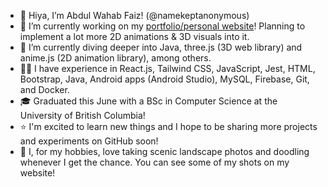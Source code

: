 - 👋 Hiya, I’m Abdul Wahab Faiz! (@namekeptanonymous)
- 🔭 I’m currently working on my [portfolio/personal website](https://www.namekeptanonymous.me/)! Planning to implement a lot more 2D animations & 3D visuals into it.
- 🌱 I’m currently diving deeper into Java, three.js (3D web library) and anime.js (2D animation library), among others.
- 👨‍💻 I have experience in React.js, Tailwind CSS, JavaScript, Jest, HTML, Bootstrap, Java, Android apps (Android Studio), MySQL, Firebase, Git, and Docker.
- 🎓 Graduated this June with a BSc in Computer Science at the University of British Columbia!
- ⭐️ I'm excited to learn new things and I hope to be sharing more projects and experiments on GitHub soon!
- 📸 I, for my hobbies, love taking scenic landscape photos and doodling whenever I get the chance. You can see some of my shots on my website!
